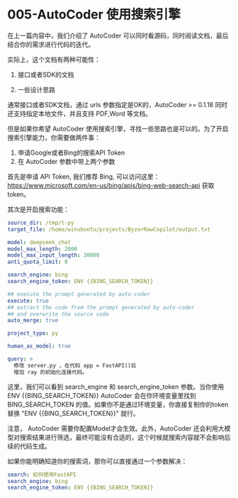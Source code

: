 # 005-AutoCoder 使用搜索引擎

在上一篇内容中，我们介绍了 AutoCoder 可以同时看源码，同时阅读文档，最后结合你的需求进行代码的迭代。

实际上，这个文档有两种可能性：

1. 接口或者SDK的文档

2. 一些设计思路

通常接口或者SDK文档，通过 urls 参数指定是OK的，AutoCoder >= 0.1.18 同时还支持指定本地文件，并且支持 PDF,Word 等文档。

但是如果你希望 AutoCoder 使用搜索引擎，寻找一些思路也是可以的。为了开启搜索引擎能力，你需要做两件事：

1. 申请Google或者Bing的搜索API Token
2. 在 AutoCoder 参数中带上两个参数

首先是申请 API Token, 我们推荐 Bing, 可以访问这里：https://www.microsoft.com/en-us/bing/apis/bing-web-search-api 获取 token。

其次是开启搜索功能：

```yml
source_dir: /tmp/t-py
target_file: /home/winubuntu/projects/ByzerRawCopilot/output.txt 

model: deepseek_chat
model_max_length: 2000
model_max_input_length: 30000
anti_quota_limit: 0

search_engine: bing
search_engine_token: ENV {{BING_SEARCH_TOKEN}}

## execute the prompt generated by auto-coder
execute: true
## extract the code from the prompt generated by auto-coder 
## and overwrite the source code
auto_merge: true

project_type: py

human_as_model: true

query: >
  修改 server.py ，在代码 app = FastAPI()后
  增加 ray 的初始化连接代码。
```

这里，我们可以看到 search_engine 和 search_engine_token 参数。当你使用 ENV {{BING_SEARCH_TOKEN}} AutoCoder 会在你环境变量里找到 BING_SEARCH_TOKEN 的值。如果你不是通过环境变量，你直接复制你的token 替换 "ENV {{BING_SEARCH_TOKEN}}" 就行。

注意， AutoCoder 需要你配置Model才会生效。此外，AutoCoder 还会利用大模型对搜索结果进行筛选，最终可能没有合适的，这个时候就搜索内容就不会影响后续的代码生成。

如果你能明确知道你的搜索词，那你可以直接通过一个参数解决：

```yml
search: 如何使用FastAPI
search_engine: bing
search_engine_token: ENV {{BING_SEARCH_TOKEN}}
```

